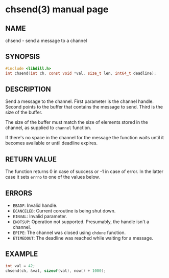 # chsend(3) manual page

## NAME

chsend - send a message to a channel

## SYNOPSIS

```c
#include <libdill.h>
int chsend(int ch, const void *val, size_t len, int64_t deadline);
```

## DESCRIPTION

Send a message to the channel. First parameter is the channel handle. Second points to the buffer that contains the message to send. Third is the size of the buffer.

The size of the buffer must match the size of elements stored in the channel, as supplied to `channel` function.

If there's no space in the channel for the message the function waits until it becomes available or until deadline expires.

## RETURN VALUE

The function returns 0 in case of success or -1 in case of error. In the latter case it sets `errno` to one of the values below.

## ERRORS

* `EBADF`: Invalid handle.
* `ECANCELED`: Current coroutine is being shut down.
* `EINVAL`: Invalid parameter.
* `ENOTSUP`: Operation not supported. Presumably, the handle isn't a channel.
* `EPIPE`: The channel was closed using `chdone` function.
* `ETIMEDOUT`: The deadline was reached while waiting for a message.

## EXAMPLE

```c
int val = 42;
chsend(ch, &val, sizeof(val), now() + 1000);
```

